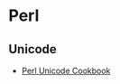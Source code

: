 # Perl

## Unicode

- [Perl Unicode Cookbook](https://www.perl.com/pub/2012/04/perlunicook-standard-preamble.html/)